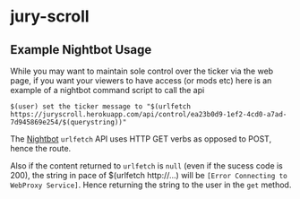 # jury-scroll

## Example Nightbot Usage 
While you may want to maintain sole control over the ticker via the web page, if you want your viewers to have access (or mods etc) here is an example of a nightbot command script to call the api

```
$(user) set the ticker message to "$(urlfetch https://juryscroll.herokuapp.com/api/control/ea23b0d9-1ef2-4cd0-a7ad-7d945869e254/$(querystring))"
```

The [Nightbot](https://beta.nightbot.tv/) `urlfetch` API uses HTTP GET verbs as opposed to POST, hence the route. 

Also if the content returned to `urlfetch` is `null` (even if the sucess code is 200), the string in pace of $(urlfetch http://...) will be `[Error Connecting to WebProxy Service]`. Hence returning the string to the user in the `get` method.
